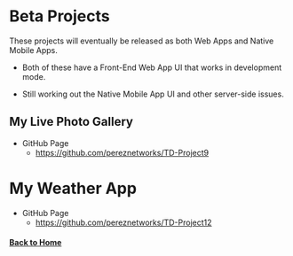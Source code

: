 # Beta Projects

These projects will eventually be released as both Web Apps and Native Mobile Apps.

 - Both of these have a Front-End Web App UI that works in development mode.

 - Still working out the Native Mobile App UI and other server-side issues.

## My Live Photo Gallery

  - GitHub Page
    - https://github.com/pereznetworks/TD-Project9

# My Weather App

  - GitHub Page
    - https://github.com/pereznetworks/TD-Project12

#### [Back to Home](README.md)
